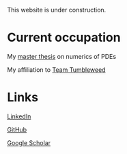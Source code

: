 <head>
<meta name="google-site-verification" content="ruOBcOn1XgWB3kz3N4Mym7lNwkgxqcFxM-pc9VEJmYs" />
</head>
  

This website is under construction.

# Current occupation

My [master thesis](https://people.math.ethz.ch/~hiptmair/StudentProjects/sp.html) on numerics of PDEs 

My affiliation to [Team Tumbleweed](https://www.teamtumbleweed.eu/)

# Links
[LinkedIn](https://www.linkedin.com/in/markusrenoldner)

[GitHub](https://github.com/markusrenoldner)

[Google Scholar](https://scholar.google.com/citations?hl=de&user=uIWbpycAAAAJ)


